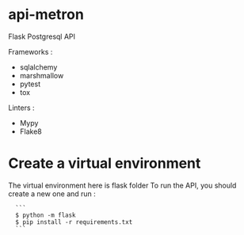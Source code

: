 # api-metron
Flask Postgresql API

Frameworks :
- sqlalchemy
- marshmallow
- pytest
- tox

Linters :
- Mypy
- Flake8

# Create a virtual environment
The virtual environment here is flask folder
To run the API, you should create a new one and run :

      ```
      $ python -m flask
      $ pip install -r requirements.txt
      ```

